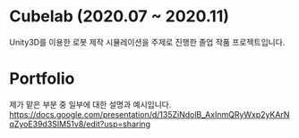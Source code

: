 # Cubelab (2020.07 ~ 2020.11)
Unity3D를 이용한 로봇 제작 시뮬레이션을 주제로 진행한 졸업 작품 프로젝트입니다.

# Portfolio
제가 맡은 부분 중 일부에 대한 설명과 예시입니다.
https://docs.google.com/presentation/d/135ZiNdolB_AxInmQRyWxp2yKArNqZyoE39d3SIM51v8/edit?usp=sharing

